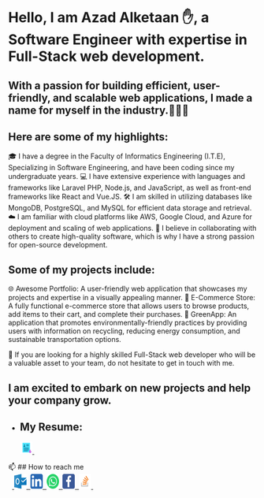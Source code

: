 # Hello, I am Azad Alketaan ✋, a Software Engineer with expertise in Full-Stack web development.
## With a passion for building efficient, user-friendly, and scalable web applications, I made a name for myself in the industry.💪💪💪

## Here are some of my highlights:

🎓 I have a degree in the Faculty of Informatics Engineering (I.T.E), Specializing in Software Engineering, and have been coding since my undergraduate years.
💻 I have extensive experience with languages and frameworks like Laravel PHP, Node.js, and JavaScript, as well as front-end frameworks like React and Vue.JS.
🛠️ I am skilled in utilizing databases like MongoDB, PostgreSQL, and MySQL for efficient data storage and retrieval.
☁️ I am familiar with cloud platforms like AWS, Google Cloud, and Azure for deployment and scaling of web applications.
🤝 I believe in collaborating with others to create high-quality software, which is why I have a strong passion for open-source development.

## Some of my projects include:

🌐 Awesome Portfolio: A user-friendly web application that showcases my projects and expertise in a visually appealing manner.
🛒 E-Commerce Store: A fully functional e-commerce store that allows users to browse products, add items to their cart, and complete their purchases.
🌱 GreenApp: An application that promotes environmentally-friendly practices by providing users with information on recycling, reducing energy consumption, and sustainable transportation options.

👀 If you are looking for a highly skilled Full-Stack web developer who will be a valuable asset to your team, do not hesitate to get in touch with me.

## I am excited to embark on new projects and help your company grow.

- ## My Resume: <a href="https://drive.google.com/file/d/1FiKv5dCBx8PiOGQMR8QvnSNgjgrZt7Ms/view?usp=sharing" download target="_blank">
   <img src="resume.png" width="25" height="25">&nbsp;
</a>
📫 ## How to reach me <br>
&nbsp;&nbsp;<a href="azad-kh@outlook.com">
  <img src="outlook_icon.svg" width="25" height="30">&nbsp;
</a><a href="https://www.linkedin.com/in/azadalketaan">
  <img src="linkedin_icon.svg" width="25" height="30">&nbsp;
</a><a href="https://wa.me/963994274555">
  <img src="whatsapp_icon.svg" width="25" height="30">&nbsp;
</a><a href="https://www.facebook.com/azadalketaan">
  <img src="facebook_icon.svg" width="25" height="30">&nbsp;
</a><a href="https://stackoverflow.com/users/19115655/azad-alketaan">
  <img src="stackoverflow_icon.png" width="25" height="30">&nbsp;
</a>
<!---
AzadAlketaan/AzadAlketaan is a ✨ special ✨ repository because its `README.md` (this file) appears on your GitHub profile.
You can click the Preview link to take a look at your changes.
--->
